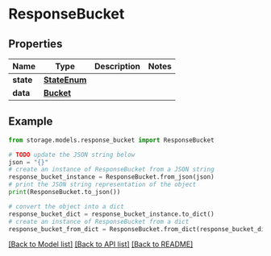# ResponseBucket


## Properties

Name | Type | Description | Notes
------------ | ------------- | ------------- | -------------
**state** | [**StateEnum**](StateEnum.md) |  | 
**data** | [**Bucket**](Bucket.md) |  | 

## Example

```python
from storage.models.response_bucket import ResponseBucket

# TODO update the JSON string below
json = "{}"
# create an instance of ResponseBucket from a JSON string
response_bucket_instance = ResponseBucket.from_json(json)
# print the JSON string representation of the object
print(ResponseBucket.to_json())

# convert the object into a dict
response_bucket_dict = response_bucket_instance.to_dict()
# create an instance of ResponseBucket from a dict
response_bucket_from_dict = ResponseBucket.from_dict(response_bucket_dict)
```
[[Back to Model list]](../README.md#documentation-for-models) [[Back to API list]](../README.md#documentation-for-api-endpoints) [[Back to README]](../README.md)


